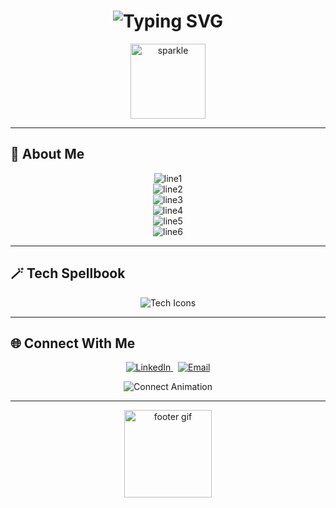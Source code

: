 <!-- Animated Header -->
<h1 align="center">
  <img src="https://readme-typing-svg.herokuapp.com?font=Fira+Code&weight=700&size=30&duration=4000&pause=800&color=FF6F61&center=true&vCenter=true&width=700&lines=Hey,+I'm+Arjun+Subramaniam!;Code+Code+%7Coffee+%7C+Break" alt="Typing SVG" />
</h1>

<p align="center">
  <img src="https://media.giphy.com/media/3o6Zt8zb1QHkzI2aRM/giphy.gif" width="120" alt="sparkle" />
</p>

---

## 🚀 About Me

<p align="center">
  <!-- each line is a separate typing animation so it appears line-by-line -->
  <img src="https://readme-typing-svg.herokuapp.com?font=Fira+Code&size=20&duration=2200&pause=800&color=00C2FF&center=true&vCenter=true&width=700&lines=🧩+Forged+from+caffeine,+curiosity,+and+midnight+experiments" alt="line1" /><br>
  <img src="https://readme-typing-svg.herokuapp.com?font=Fira+Code&size=20&duration=2200&pause=800&color=7CFF00&center=true&vCenter=true&width=700&lines=⚙️+Fluent+in+Java,+sarcasm,+and+deadline+alchemy" alt="line2" /><br>
  <img src="https://readme-typing-svg.herokuapp.com?font=Fira+Code&size=20&duration=2200&pause=800&color=FFD12A&center=true&vCenter=true&width=700&lines=📦+Collector+of+side+projects:+some+polished,+some+are+portals+to+ideas" alt="line3" /><br>
  <img src="https://readme-typing-svg.herokuapp.com?font=Fira+Code&size=20&duration=2200&pause=800&color=FF8A00&center=true&vCenter=true&width=700&lines=🛠+If+it+can+be+automated,+I+will+write+the+script" alt="line4" /><br>
  <img src="https://readme-typing-svg.herokuapp.com?font=Fira+Code&size=20&duration=2200&pause=800&color=D36CFF&center=true&vCenter=true&width=700&lines=📡+Building+things+future-me+will+high-five+about" alt="line5" /><br>
  <img src="https://readme-typing-svg.herokuapp.com?font=Fira+Code&size=20&duration=2200&pause=800&color=00F7B6&center=true&vCenter=true&width=700&lines=🎯+Motto:+Write+boldly,+commit+fiercely,+turn+bugs+into+plot+twists" alt="line6" />
</p>

---

## 🪄 Tech Spellbook
<p align="center">
  <img src="https://skillicons.dev/icons?i=java,js,html,css,react,git,github" alt="Tech Icons" />
</p>

---

## 🌐 Connect With Me
<p align="center">
  <a href="https://linkedin.com/in/arjun-subramaniam18/" target="_blank" rel="noopener">
    <img src="https://img.shields.io/badge/LinkedIn-%230077B5.svg?style=for-the-badge&logo=linkedin&logoColor=white" alt="LinkedIn" />
  </a>
  &nbsp;
  <a href="mailto:mearjunsubramaniam@gmail.com">
    <img src="https://img.shields.io/badge/Email-%23D14836.svg?style=for-the-badge&logo=gmail&logoColor=white" alt="Email" />
  </a>
</p>

<p align="center">
  <!-- little animated connector text -->
  <img src="https://readme-typing-svg.herokuapp.com?font=Fira+Code&size=18&duration=2500&pause=1200&color=00B2FF&center=true&vCenter=true&width=600&lines=Let's+build+something+amazing!;Open+to+collabs+%26+curious+convos" alt="Connect Animation" />
</p>

---

<p align="center">
  <img src="https://media.giphy.com/media/3o6ZsWl4oQqjXxj4f2/giphy.gif" width="140" alt="footer gif" />
</p>
